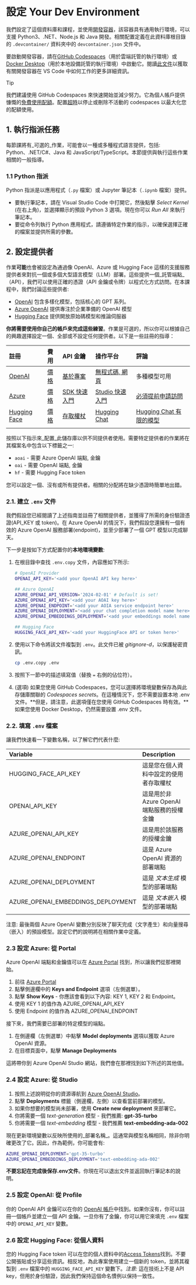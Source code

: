 ﻿# 設定 Your Dev Environment

我們設定了這個資料庫和課程，並使用[開發容器](https://containers.dev?wt.mc_id=studentamb_409460-koreyst)，該容器具有通用執行環境，可以支援 Python3、.NET、Node.js 和 Java 開發。相關配置定義在此資料庫根目錄的 `.devcontainer/` 資料夾中的 `devcontainer.json` 文件中。

要啟動開發容器，請在[GitHub Codespaces](https://docs.github.com/en/codespaces/overview?wt.mc_id=studentamb_409460-koreyst)（用於雲端託管的執行環境）或[Docker Desktop](https://docs.docker.com/desktop/?wt.mc_id=studentamb_409460-koreyst)（用於本地設備託管的執行環境）中啟動它。閱讀[此文件](https://code.visualstudio.com/docs/devcontainers/containers?wt.mc_id=studentamb_409460-koreyst)以獲取有關開發容器在 VS Code 中如何工作的更多詳細資訊。

> [!TIP]  
> 我們建議使用 GitHub Codespaces 來快速開始並減少努力。它為個人帳戶提供慷慨的[免費使用配額](https://docs.github.com/billing/managing-billing-for-github-codespaces/about-billing-for-github-codespaces#monthly-included-storage-and-core-hours-for-personal-accounts?wt.mc_id=studentamb_409460-koreyst)。配置[超時](https://docs.github.com/codespaces/setting-your-user-preferences/setting-your-timeout-period-for-github-codespaces?wt.mc_id=studentamb_409460-koreyst)以停止或刪除不活動的 codespaces 以最大化您的配額使用。

## 1. 執行指派任務

每節課將有_可選的_作業，可能會以一種或多種程式語言提供，包括: Python、.NET/C#、Java 和 JavaScript/TypeScript。本節提供與執行這些作業相關的一般指導。

### 1.1 Python 指派

Python 指派是以應用程式（`.py` 檔案）或 Jupyter 筆記本（`.ipynb` 檔案）提供。

- 要執行筆記本，請在 Visual Studio Code 中打開它，然後點擊 _Select Kernel_ (在右上角)，並選擇顯示的預設 Python 3 選項。現在你可以 _Run All_ 來執行筆記本。
- 要從命令列執行 Python 應用程式，請遵循特定作業的指示，以確保選擇正確的檔案並提供所需的參數。

## 2. 設定提供者

作業**可能**也會被設定為通過像 OpenAI、Azure 或 Hugging Face 這樣的支援服務提供者來對抗一個或多個大型語言模型（LLM）部署。這些提供一個_託管端點_（API），我們可以使用正確的憑證（API 金鑰或令牌）以程式化方式訪問。在本課程中，我們討論這些提供者:

- [OpenAI](https://platform.openai.com/docs/models?wt.mc_id=studentamb_409460-koreyst) 包含多樣化模型，包括核心的 GPT 系列。
 - [Azure OpenAI](https://learn.microsoft.com/azure/ai-services/openai/?wt.mc_id=studentamb_409460-koreyst) 提供專注於企業準備的 OpenAI 模型
 - [Hugging Face](https://huggingface.co/docs/hub/index?wt.mc_id=studentamb_409460-koreyst) 提供開放原始碼模型和推論伺服器

**你將需要使用你自己的帳戶來完成這些練習**。作業是可選的，所以你可以根據自己的興趣選擇設定一個、全部或不設定任何提供者。以下是一些註冊的指導：

| 註冊 | 費用 | API 金鑰 | 操作平台 | 評論 |
|:---|:---|:---|:---|:---|
| [OpenAI](https://platform.openai.com/signup?wt.mc_id=studentamb_409460-koreyst)| [價格](https://openai.com/pricing#language-models?wt.mc_id=studentamb_409460-koreyst)| [基於專案](https://platform.openai.com/api-keys?wt.mc_id=studentamb_409460-koreyst) | [無程式碼, 網頁](https://platform.openai.com/playground?wt.mc_id=studentamb_409460-koreyst) | 多種模型可用 |
| [Azure](https://aka.ms/azure/free?wt.mc_id=studentamb_409460-koreyst)| [價格](https://azure.microsoft.com/pricing/details/cognitive-services/openai-service/?wt.mc_id=studentamb_409460-koreyst)| [SDK 快速入門](https://learn.microsoft.com/azure/ai-services/openai/quickstart?wt.mc_id=studentamb_409460-koreyst)| [Studio 快速入門](https://learn.microsoft.com/azure/ai-services/openai/quickstart?wt.mc_id=studentamb_409460-koreyst) |  [必須提前申請訪問](https://learn.microsoft.com/azure/ai-services/openai/?wt.mc_id=studentamb_409460-koreyst)|
| [Hugging Face](https://huggingface.co/join?wt.mc_id=studentamb_409460-koreyst) | [價格](https://huggingface.co/pricing) | [存取權杖](https://huggingface.co/docs/hub/security-tokens?wt.mc_id=studentamb_409460-koreyst) | [Hugging Chat](https://huggingface.co/chat/?wt.mc_id=studentamb_409460-koreyst)| [Hugging Chat 有限的模型](https://huggingface.co/chat/models?wt.mc_id=studentamb_409460-koreyst) |
| | | | | |

按照以下指示來_配置_此儲存庫以供不同提供者使用。需要特定提供者的作業將在其檔案名中包含以下標籤之一:

- `aoai` - 需要 Azure OpenAI 端點, 金鑰
 - `oai` - 需要 OpenAI 端點, 金鑰
 - `hf` - 需要 Hugging Face token

您可以設定一個、沒有或所有提供者。相關的分配將在缺少憑證時簡單地出錯。

###  2.1. 建立 `.env` 文件

我們假設您已經閱讀了上述指南並註冊了相關提供者，並獲得了所需的身份驗證憑證(API_KEY 或 token)。在 Azure OpenAI 的情況下，我們假設您還擁有一個有效的 Azure OpenAI 服務部署(endpoint)，並至少部署了一個 GPT 模型以完成聊天。

下一步是按如下方式配置你的**本地環境變數**:

1. 在根目錄中查找 `.env.copy` 文件，內容應如下所示:

   ```bash
   # OpenAI Provider
   OPENAI_API_KEY='<add your OpenAI API key here>'

   ## Azure OpenAI
   AZURE_OPENAI_API_VERSION='2024-02-01' # Default is set!
   AZURE_OPENAI_API_KEY='<add your AOAI key here>'
   AZURE_OPENAI_ENDPOINT='<add your AOIA service endpoint here>'
   AZURE_OPENAI_DEPLOYMENT='<add your chat completion model name here>' 
   AZURE_OPENAI_EMBEDDINGS_DEPLOYMENT='<add your embeddings model name here>'

   ## Hugging Face
   HUGGING_FACE_API_KEY='<add your HuggingFace API or token here>'
   ```

2. 使用以下命令將該文件複製到 `.env`。此文件已被 _gitignore-d_，以保護秘密資訊。

   ```bash
   cp .env.copy .env
   ```

3. 按照下一節中的描述填寫值（替換 `=` 右側的佔位符）。

3. (選項) 如果您使用 GitHub Codespaces，您可以選擇將環境變數保存為與此存儲庫關聯的 _Codespaces secrets_。在這種情況下，您不需要設置本地 .env 文件。**但是，請注意，此選項僅在您使用 GitHub Codespaces 時有效。**如果您使用 Docker Desktop，仍然需要設置 .env 文件。

### 2.2. 填寫 `.env` 檔案

讓我們快速看一下變數名稱，以了解它們代表什麼:

| Variable  | Description  |
| :--- | :--- |
| HUGGING_FACE_API_KEY | 這是您在個人資料中設定的使用者存取權杖 |
| OPENAI_API_KEY | 這是用於非 Azure OpenAI 端點服務的授權金鑰 |
| AZURE_OPENAI_API_KEY | 這是用於該服務的授權金鑰 |
| AZURE_OPENAI_ENDPOINT | 這是 Azure OpenAI 資源的部署端點 |
| AZURE_OPENAI_DEPLOYMENT | 這是 _文本生成_ 模型的部署端點 |
| AZURE_OPENAI_EMBEDDINGS_DEPLOYMENT | 這是 _文本嵌入_ 模型的部署端點 |
| | |

注意: 最後兩個 Azure OpenAI 變數分別反映了聊天完成（文字產生）和向量搜尋（嵌入）的預設模型。設定它們的說明將在相關作業中定義。

### 2.3 設定 Azure: 從 Portal

Azure OpenAI 端點和金鑰值可以在 [Azure Portal](https://portal.azure.com?wt.mc_id=studentamb_409460-koreyst) 找到，所以讓我們從那裡開始。

1. 前往 [Azure Portal](https://portal.azure.com?wt.mc_id=studentamb_409460-koreyst)
1. 點擊側邊欄中的 **Keys and Endpoint** 選項（左側選單）。
1. 點擊 **Show Keys** - 你應該會看到以下內容: KEY 1, KEY 2 和 Endpoint。
1. 使用 KEY 1 的值作為 AZURE_OPENAI_API_KEY
1. 使用 Endpoint 的值作為 AZURE_OPENAI_ENDPOINT

接下來，我們需要已部署的特定模型的端點。

1. 在側邊欄（左側選單）中點擊 **Model deployments** 選項以獲取 Azure OpenAI 資源。
1. 在目標頁面中，點擊 **Manage Deployments**

這將帶你到 Azure OpenAI Studio 網站，我們會在那裡找到如下所述的其他值。

### 2.4 設定 Azure: 從 Studio

1. 按照上述說明從你的資源導航到 [Azure OpenAI Studio](https://oai.azure.com?wt.mc_id=studentamb_409460-koreyst)。
1. 點擊 **Deployments** 標籤（側邊欄，左側）以查看當前部署的模型。
1. 如果你想要的模型尚未部署，使用 **Create new deployment** 來部署它。
1. 你將需要一個 _text-generation_ 模型 - 我們推薦: **gpt-35-turbo**
1. 你將需要一個 _text-embedding_ 模型 - 我們推薦 **text-embedding-ada-002**

現在更新環境變數以反映所使用的_部署名稱_。這通常與模型名稱相同，除非你明確更改了它。因此，作為範例，你可能會有:

```bash
AZURE_OPENAI_DEPLOYMENT='gpt-35-turbo'
AZURE_OPENAI_EMBEDDINGS_DEPLOYMENT='text-embedding-ada-002'
```

**不要忘記在完成後保存.env文件**。你現在可以退出文件並返回執行筆記本的說明。

### 2.5 設定 OpenAI: 從 Profile

你的 OpenAI API 金鑰可以在你的 [OpenAI 帳戶](https://platform.openai.com/api-keys?wt.mc_id=studentamb_409460-koreyst)中找到。如果你沒有，你可以註冊一個帳戶並建立一個 API 金鑰。一旦你有了金鑰，你可以用它來填充 `.env` 檔案中的 `OPENAI_API_KEY` 變數。

### 2.6 設定 Hugging Face: 從個人資料

您的 Hugging Face token 可以在您的個人資料中的[Access Tokens](https://huggingface.co/settings/tokens?wt.mc_id=studentamb_409460-koreyst)找到。不要公開張貼或分享這些資訊。相反地，為此專案使用建立一個新的 token，並將其複製到 `.env` 檔案中的 `HUGGING_FACE_API_KEY` 變數下。_注意:_ 這在技術上不是 API key，但用於身份驗證，因此我們保持這個命名慣例以保持一致性。

